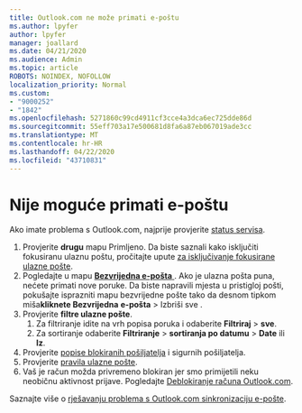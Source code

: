 ```yaml
---
title: Outlook.com ne može primati e-poštu
ms.author: lpyfer
author: lpyfer
manager: joallard
ms.date: 04/21/2020
ms.audience: Admin
ms.topic: article
ROBOTS: NOINDEX, NOFOLLOW
localization_priority: Normal
ms.custom:
- "9000252"
- "1842"
ms.openlocfilehash: 5271860c99cd4911cf3cce4a3dca6ec725dde86d
ms.sourcegitcommit: 55eff703a17e500681d8fa6a87eb067019ade3cc
ms.translationtype: MT
ms.contentlocale: hr-HR
ms.lasthandoff: 04/22/2020
ms.locfileid: "43710831"
---
```

# <a name="unable-to-receive-email"></a>Nije moguće primati e-poštu

Ako imate problema s Outlook.com, najprije provjerite [status servisa](https://go.microsoft.com/fwlink/p/?linkid=837482).

1. Provjerite **drugu** mapu Primljeno. Da biste saznali kako isključiti fokusiranu ulaznu poštu, pročitajte upute [za isključivanje fokusirane ulazne pošte](https://support.office.com/article/f714d94d-9e63-4217-9ccb-6cb2986aa1b2). 
2. Pogledajte u mapu [ **Bezvrijedna e-pošta** ](https://outlook.live.com/mail/junkemail). Ako je ulazna pošta puna, nećete primati nove poruke. Da biste napravili mjesta u pristigloj pošti, pokušajte isprazniti mapu bezvrijedne pošte tako da desnom tipkom miša**kliknete Bezvrijedna** **e-pošta** > Izbriši sve .
3. Provjerite **filtre ulazne pošte**. 
    1. Za filtriranje idite na vrh popisa poruka i odaberite **Filtriraj** > **sve**.
    2. Za sortiranje odaberite **Filtriranje** > **sortiranja po datumu** > **Date** ili **Iz**.
4. Provjerite [popise blokiranih pošiljatelja](https://outlook.live.com/mail/options/mail/junkEmail) i sigurnih pošiljatelja.
5. Provjerite [pravila ulazne pošte](https://outlook.live.com/mail/options/mail/rules).
6. Vaš je račun možda privremeno blokiran jer smo primijetili neku neobičnu aktivnost prijave. Pogledajte [Deblokiranje računa Outlook.com](https://support.office.com/article/f4ad2701-d166-4d8b-8a6a-9af2a1f8a4c4).

Saznajte više o [rješavanju problema s Outlook.com sinkronizaciju e-pošte](https://support.office.com/article/d39e3341-8d79-4bf1-b3c7-ded602233642).